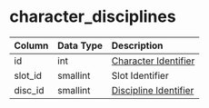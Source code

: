 # character\_disciplines

| Column | Data Type | Description |
| :--- | :--- | :--- |
| id | int | [Character Identifier](character_data.md) |
| slot\_id | smallint | Slot Identifier |
| disc\_id | smallint | [Discipline Identifier](../../../schema/categories/characters/spells_new.md) |

